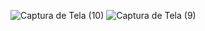 ![Captura de Tela (10)](https://user-images.githubusercontent.com/95272518/148484641-fefe027c-b905-44ee-a89c-2075dc3d9698.png)
![Captura de Tela (9)](https://user-images.githubusercontent.com/95272518/148484647-b926d4be-965c-4e5c-a20d-585d9f85a6a6.png)
